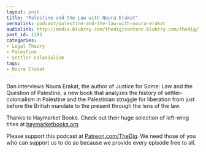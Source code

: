 ```yaml
---
layout: post
title: "Palestine and the Law with Noura Erakat"
permalink: podcast/palestine-and-the-law-with-noura-erakat
audiolink: http://media.blubrry.com/thedig/content.blubrry.com/thedig/The_Dig-EP_221-Noura.mp3
post_id: 1393
categories: 
- Legal Theory
- Palestine
- Settler Colonialism
tags: 
- Noura Erakat
---
```


Dan interviews Noura Erakat, the author of Justice for Some: Law and the Question of Palestine, a new book that analyzes the history of settler-colonialism in Palestine and the Palestinian struggle for liberation from just before the British mandate to the present through the lens of the law.

Thanks to Haymarket Books. Check out their huge selection of left-wing titles at 
[haymarketbooks.org](http://haymarketbooks.org)

Please support this podcast at 
[Patreon.com/TheDig](http://Patreon.com/TheDig). We need those of you who can support us to do so because we provide every episode free to all.